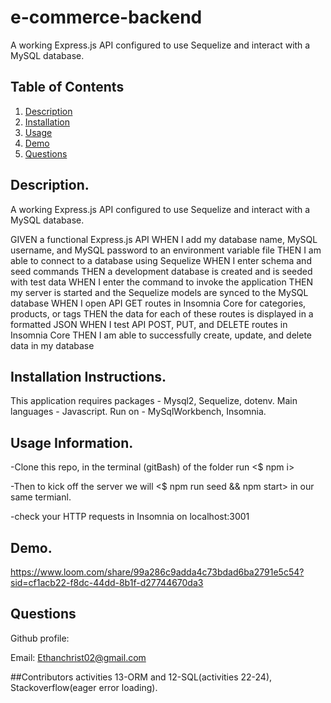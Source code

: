 # e-commerce-backend
A working Express.js API configured to use Sequelize and interact with a MySQL database.

## Table of Contents

1. [Description](https://github.com/EChrist01/e-commerce-backend/blob/main/README.md#description)
2. [Installation](https://github.com/EChrist01/e-commerce-backend/blob/main/README.md#installation-instructions)
3. [Usage](https://github.com/EChrist01/e-commerce-backend/blob/main/README.md#usage-information)
4. [Demo](https://github.com/EChrist01/e-commerce-backend/blob/main/README.md#demo)
5. [Questions](https://github.com/EChrist01/e-commerce-backend/blob/main/README.md#questions)

## Description.
A working Express.js API configured to use Sequelize and interact with a MySQL database.

GIVEN a functional Express.js API
WHEN I add my database name, MySQL username, and MySQL password to an environment variable file
THEN I am able to connect to a database using Sequelize
WHEN I enter schema and seed commands
THEN a development database is created and is seeded with test data
WHEN I enter the command to invoke the application
THEN my server is started and the Sequelize models are synced to the MySQL database
WHEN I open API GET routes in Insomnia Core for categories, products, or tags
THEN the data for each of these routes is displayed in a formatted JSON
WHEN I test API POST, PUT, and DELETE routes in Insomnia Core
THEN I am able to successfully create, update, and delete data in my database

## Installation Instructions.
This application requires packages - Mysql2, Sequelize, dotenv. 
Main languages - Javascript.
Run on - MySqlWorkbench, Insomnia.

## Usage Information.
-Clone this repo, in the terminal (gitBash) of the folder run <$ npm i> 

-Then to kick off the server we will <$ npm run seed && npm start> in our same termianl.

-check your HTTP requests in Insomnia on localhost:3001
## Demo.
https://www.loom.com/share/99a286c9adda4c73bdad6ba2791e5c54?sid=cf1acb22-f8dc-44dd-8b1f-d27744670da3

## Questions
Github profile: 

Email: Ethanchrist02@gmail.com

##Contributors
activities 13-ORM and 12-SQL(activities 22-24), Stackoverflow(eager error loading).


